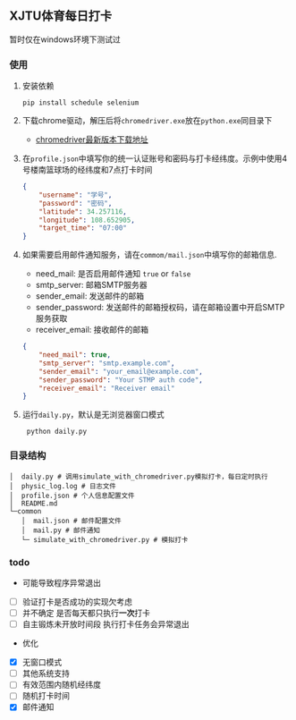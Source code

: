 ## XJTU体育每日打卡
暂时仅在windows环境下测试过
### 使用
1. 安装依赖
    ```shell
    pip install schedule selenium
    ```
2. 下载chrome驱动，解压后将`chromedriver.exe`放在`python.exe`同目录下
    - [chromedriver最新版本下载地址](https://getwebdriver.com/chromedriver/)
3. 在`profile.json`中填写你的统一认证账号和密码与打卡经纬度。示例中使用4号楼南篮球场的经纬度和7点打卡时间
    ```json
    {
        "username": "学号",
        "password": "密码",
        "latitude": 34.257116,
        "longitude": 108.652905,
        "target_time": "07:00"
    }
    ```
4. 如果需要启用邮件通知服务，请在`commom/mail.json`中填写你的邮箱信息.
    - need_mail: 是否启用邮件通知 `true` or `false`
    - smtp_server: 邮箱SMTP服务器
    - sender_email: 发送邮件的邮箱
    - sender_password: 发送邮件的邮箱授权码，请在邮箱设置中开启SMTP服务获取
    - receiver_email: 接收邮件的邮箱
    ```json
    {
        "need_mail": true,
        "smtp_server": "smtp.example.com",
        "sender_email": "your_email@example.com",
        "sender_password": "Your STMP auth code",
        "receiver_email": "Receiver email"
    }
    ```
   
5. 运行`daily.py`，默认是无浏览器窗口模式
   ```shell
    python daily.py
   ```

### 目录结构
```
│  daily.py # 调用simulate_with_chromedriver.py模拟打卡，每日定时执行
│  physic_log.log # 日志文件
│  profile.json # 个人信息配置文件
│  README.md 
└─common 
   │  mail.json # 邮件配置文件
   │  mail.py # 邮件通知
   └─ simulate_with_chromedriver.py # 模拟打卡
```

### todo
- 可能导致程序异常退出
- [ ] 验证打卡是否成功的实现欠考虑
- [ ] 并不确定 是否每天都只执行**一次**打卡
- [ ] 自主锻炼未开放时间段 执行打卡任务会异常退出

- 优化
- [x] 无窗口模式
- [ ] 其他系统支持
- [ ] 有效范围内随机经纬度
- [ ] 随机打卡时间
- [x] 邮件通知
